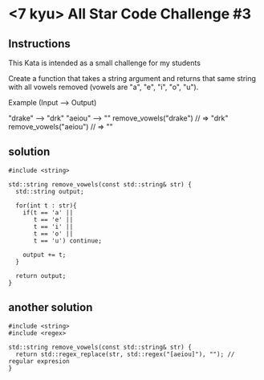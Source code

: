 # <7 kyu> All Star Code Challenge #3

## Instructions

This Kata is intended as a small challenge for my students

Create a function that takes a string argument and returns that same string with all vowels removed (vowels are "a", "e", "i", "o", "u").

Example (Input --> Output)

"drake" --> "drk"
"aeiou" --> ""
remove_vowels("drake") // => "drk"
remove_vowels("aeiou") // => ""

## solution

```
#include <string>

std::string remove_vowels(const std::string& str) {
  std::string output;
  
  for(int t : str){
    if(t == 'a' ||
       t == 'e' ||
       t == 'i' ||
       t == 'o' ||
       t == 'u') continue;
    
    output += t;
  }
  
  return output;
}
```

## another solution

```
#include <string>
#include <regex>

std::string remove_vowels(const std::string& str) {
  return std::regex_replace(str, std::regex("[aeiou]"), ""); // regular expresion
}
```
